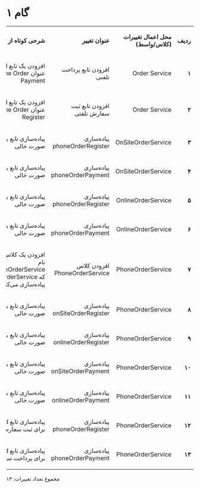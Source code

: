 # گام ۱

<table dir='rtl'>
<tbody>
<tr>
<td width="64">
<p><strong>ردیف</strong></p>
</td>
<td width="198">
<p><strong>محل اعمال تغییرات (کلاس/واسط)</strong></p>
</td>
<td width="141">
<p><strong>عنوان تغییر</strong></p>
</td>
<td width="292">
<p><strong>شرحی کوتاه از تغییر</strong></p>
</td>
</tr>
<tr>
<td width="64">
<p><strong>۱</strong></p>
</td>
<td width="198">
<p>Order Service</p>
</td>
<td width="141">
<p>افزودن تابع پرداخت تلفنی</p>
</td>
<td width="292">
<p>افزودن یک تابع void با عنوان phone Order Payment</p>
</td>
</tr>
<tr>
<td width="64">
<p><strong>۲</strong></p>
</td>
<td width="198">
<p>Order Service</p>
</td>
<td width="141">
<p>افزودن تابع ثبت سفارش تلفتی</p>
</td>
<td width="292">
<p>افزودن یک تابع void با عنوان phone Order Register</p>
</td>
</tr>
<tr>
<td width="64">
<p><strong>۳</strong></p>
</td>
<td width="198">
<p>OnSiteOrderService</p>
</td>
<td width="141">
<p>پیاده‌سازی phoneOrderRegister</p>
</td>
<td width="292">
<p>پیاده‌سازی تابع به صورت خالی</p>
</td>
</tr>
<tr>
<td width="64">
<p><strong>۴</strong></p>
</td>
<td width="198">
<p>OnSiteOrderService</p>
</td>
<td width="141">
<p>پیاده‌سازی phoneOrderPayment</p>
</td>
<td width="292">
<p>پیاده‌سازی تابع به صورت خالی</p>
</td>
</tr>
<tr>
<td width="64">
<p><strong>۵</strong></p>
</td>
<td width="198">
<p>OnlineOrderService</p>
</td>
<td width="141">
<p>پیاده‌سازی phoneOrderRegister</p>
</td>
<td width="292">
<p>پیاده‌سازی تابع به صورت خالی</p>
</td>
</tr>
<tr>
<td width="64">
<p><strong>۶</strong></p>
</td>
<td width="198">
<p>OnlineOrderService</p>
</td>
<td width="141">
<p>پیاده‌سازی phoneOrderPayment</p>
</td>
<td width="292">
<p>پیاده‌سازی تابع به صورت خالی</p>
</td>
</tr>
<tr>
<td width="64">
<p><strong>۷</strong></p>
</td>
<td width="198">
<p>PhoneOrderService</p>
</td>
<td width="141">
<p>افزودن کلاس PhoneOrderService</p>
</td>
<td width="292">
<p>افزودن یک کلاس به نام PhoneOrderService که OrderService را پیاده‌سازی می‌کند</p>
</td>
</tr>
<tr>
<td width="64">
<p><strong>۸</strong></p>
</td>
<td width="198">
<p>PhoneOrderService</p>
</td>
<td width="141">
<p>پیاده‌سازی onSiteOrderRegister</p>
</td>
<td width="292">
<p>پیاده‌سازی تابع به صورت خالی</p>
</td>
</tr>
<tr>
<td width="64">
<p><strong>۹</strong></p>
</td>
<td width="198">
<p>PhoneOrderService</p>
</td>
<td width="141">
<p>پیاده‌سازی onlineOrderRegister</p>
</td>
<td width="292">
<p>پیاده‌سازی تابع به صورت خالی</p>
</td>
</tr>
<tr>
<td width="64">
<p><strong>۱۰</strong></p>
</td>
<td width="198">
<p>PhoneOrderService</p>
</td>
<td width="141">
<p>پیاده‌سازی onSiteOrderPayment</p>
</td>
<td width="292">
<p>پیاده‌سازی تابع به صورت خالی</p>
</td>
</tr>
<tr>
<td width="64">
<p><strong>۱۱</strong></p>
</td>
<td width="198">
<p>PhoneOrderService</p>
</td>
<td width="141">
<p>پیاده‌سازی onlineOrderPayment</p>
</td>
<td width="292">
<p>پیاده‌سازی تابع به صورت خالی</p>
</td>
</tr>
<tr>
<td width="64">
<p><strong>۱۲</strong></p>
</td>
<td width="198">
<p>PhoneOrderService</p>
</td>
<td width="141">
<p>پیاده‌سازی phoneOrderRegister</p>
</td>
<td width="292">
<p>پیاده‌سازی تابع void برای ثبت سفارش</p>
</td>
</tr>
<tr>
<td width="64">
<p><strong>۱۳</strong></p>
</td>
<td width="198">
<p>PhoneOrderService</p>
</td>
<td width="141">
<p>پیاده‌سازی phoneOrderPayment</p>
</td>
<td width="292">
<p>پیاده‌سازی تابع void برای پرداخت سفارش</p>
</td>
</tr>
</tbody>
</table>

مجموع تعداد تغییرات: ۱۳